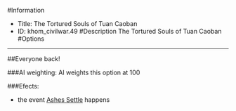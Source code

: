 #Information
 - Title: The Tortured Souls of Tuan Caoban
 - ID: khom_civilwar.49
#Description
The Tortured Souls of Tuan Caoban
#Options

___
##Everyone back!

###AI weighting:
AI weights this option at 100


###Efects:<ul><li>the event [Ashes Settle](../events/ashes_settle.md) happens</li></ul>
